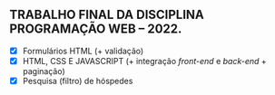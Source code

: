 ## TRABALHO FINAL DA DISCIPLINA PROGRAMAÇÃO WEB – 2022.
- [x] Formulários HTML (+ validação)
- [x] HTML, CSS E JAVASCRIPT (+ integração _front-end_ e _back-end_ + paginação)
- [x] Pesquisa (filtro) de hóspedes
